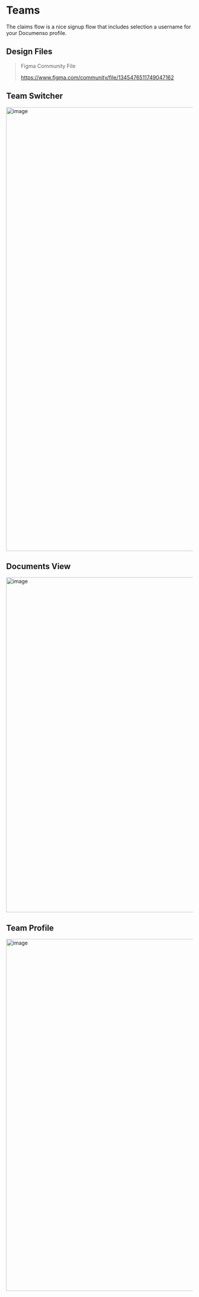 # Teams
The claims flow is a nice signup flow that includes selection a username for your Documenso profile.

## Design Files
> Figma Community File
>
> https://www.figma.com/community/file/1345476511749047162

## Team Switcher
<img width="1199" alt="image" src="https://github.com/documenso/design/assets/1309312/d29d0db8-8895-41cd-96d9-216a21c55279">

## Documents View
<img width="905" alt="image" src="https://github.com/documenso/design/assets/1309312/43a56648-83dd-45ea-8974-3da7f600033d">

## Team Profile
<img width="951" alt="image" src="https://github.com/documenso/design/assets/1309312/deb40699-0225-4204-99e4-af7667bbe0f0">
